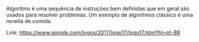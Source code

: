 Algoritmo é uma sequência de instruções bem definidas que em geral são usados para resolver problemas. Um exemplo de algoritmos clássico é uma receita de comida.

Link: https://www.google.com/logos/2017/logo17/logo17.html?hl=pt-BR

